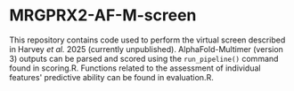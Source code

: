 # MRGPRX2-AF-M-screen
This repository contains code used to perform the virtual screen described in Harvey _et al._ 2025 (currently unpublished). AlphaFold-Multimer (version 3) outputs can be parsed and scored using the `run_pipeline()` command found in scoring.R. Functions related to the assessment of individual features' predictive ability can be found in evaluation.R.
